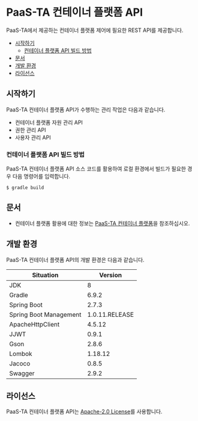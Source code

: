 # PaaS-TA 컨테이너 플랫폼 API

PaaS-TA에서 제공하는 컨테이너 플랫폼 제어에 필요한 REST API를 제공합니다.

- [시작하기](#시작하기)
  - [컨테이너 플랫폼 API 빌드 방법](#컨테이너-플랫폼-API-빌드-방법)
- [문서](#문서)
- [개발 환경](#개발-환경)
- [라이선스](#라이선스)

## 시작하기
PaaS-TA 컨테이너 플랫폼 API가 수행하는 관리 작업은 다음과 같습니다.

- 컨테이너 플랫폼 자원 관리 API
- 권한 관리 API
- 사용자 관리 API

### 컨테이너 플랫폼 API 빌드 방법
PaaS-TA 컨테이너 플랫폼 API 소스 코드를 활용하여 로컬 환경에서 빌드가 필요한 경우 다음 명령어를 입력합니다.
```
$ gradle build
```


## 문서
- 컨테이너 플랫폼 활용에 대한 정보는 [PaaS-TA 컨테이너 플랫폼](https://github.com/PaaS-TA/paas-ta-container-platform)을 참조하십시오.


## 개발 환경
PaaS-TA 컨테이너 플랫폼 API의 개발 환경은 다음과 같습니다.

| Situation                      | Version |
| ------------------------------ | ------- |
| JDK                            | 8       |
| Gradle                         | 6.9.2   |
| Spring Boot                    | 2.7.3   |
| Spring Boot Management         | 1.0.11.RELEASE  |
| ApacheHttpClient               | 4.5.12  |
| JJWT                           | 0.9.1   |
| Gson                           | 2.8.6   |
| Lombok		                 | 1.18.12 |
| Jacoco		                 | 0.8.5   |
| Swagger	                     | 2.9.2   |



## 라이선스
PaaS-TA 컨테이너 플랫폼 API는 [Apache-2.0 License](http://www.apache.org/licenses/LICENSE-2.0)를 사용합니다.
